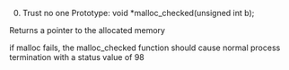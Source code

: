 0. Trust no one
Prototype: void *malloc_checked(unsigned int b);

Returns a pointer to the allocated memory

if malloc fails, the malloc_checked function should cause normal process termination with a status value of 98
